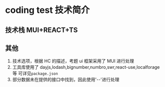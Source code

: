 # coding test 技术简介

## 技术栈 MUI+REACT+TS

## 其他

1. 技术选项，根据 HC 的描述，考题 ui 框架采用了 MUI 进行处理
2. 工具库使用了 dayjs,lodash,bignumber,numbro,swr,react-use,localforage 等 可详见`package.json`
3. 部分数据未在提供的接口中找到，因此使用'--'进行处理
